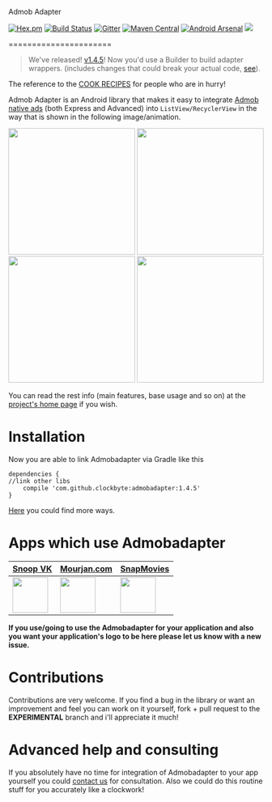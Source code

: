 Admob Adapter                               

[![Hex.pm](https://img.shields.io/hexpm/l/plug.svg)](http://www.apache.org/licenses/LICENSE-2.0)  [![Build Status](https://travis-ci.org/clockbyte/admobadapter.svg?branch=master)](https://travis-ci.org/clockbyte/admobadapter)  [![Gitter](https://badges.gitter.im/clockbyte/admobadapter.svg)](https://gitter.im/clockbyte/admobadapter?utm_source=badge&utm_medium=badge&utm_campaign=pr-badge)  [![Maven Central](https://maven-badges.herokuapp.com/maven-central/com.github.clockbyte/admobadapter/badge.svg)](https://maven-badges.herokuapp.com/maven-central/com.github.clockbyte/admobadapter)  [![Android Arsenal](https://img.shields.io/badge/Android%20Arsenal-Admobadapter-brightgreen.svg?style=flat)](https://android-arsenal.com/details/1/5706)  [![](https://img.shields.io/badge/API-14%2B-blue.svg?style=flat)](https://android-arsenal.com/api?level=14) 

======================

> We've released! [v1.4.5](https://github.com/clockbyte/admobadapter/releases/tag/v1.4.5)! Now you'd use a Builder to build adapter wrappers. (includes changes that could break your actual code, [see](https://github.com/clockbyte/admobadapter/wiki/Cookbook#the-recipe-3-for-a-recyclerview-scrolling-with-express-ads)).

The reference to the [COOK RECIPES](https://github.com/clockbyte/admobadapter/wiki/Cookbook) for people who are in hurry!

Admob Adapter is an Android library that makes it easy to integrate [Admob native ads](https://firebase.google.com/docs/admob/android/native) (both Express and Advanced) into ```ListView/RecyclerView``` in the way that is shown in the following image/animation.

 <img src="https://raw.githubusercontent.com/clockbyte/admobadapter/master/screenshots/device-2015-08-28-012121.png" width="250"> <img src="https://raw.githubusercontent.com/clockbyte/admobadapter/master/screenshots/device-2018-02-19-205903.png" width="250">  <br/>  <img src="https://raw.githubusercontent.com/clockbyte/admobadapter/master/screenshots/ezgif.com-gif-maker.gif" width="250"> <img src="https://raw.githubusercontent.com/clockbyte/admobadapter/experimental/screenshots/device-2018-02-19-210025.png" width="250">

You can read the rest info (main features, base usage and so on) at the [project's home page](https://github.com/clockbyte/admobadapter/wiki/Home) if you wish.

# Installation
Now you are able to link Admobadapter via Gradle like this
```shell
dependencies {
//link other libs
    compile 'com.github.clockbyte:admobadapter:1.4.5'
}
```
[Here](https://github.com/clockbyte/admobadapter/wiki/Installation) you could find more ways.

# Apps which use Admobadapter

[**Snoop VK**](https://play.google.com/store/apps/details?id=com.clockbyte.vkgroupwatcher) | [**Mourjan.com**](https://play.google.com/store/apps/details?id=com.mourjan.classifieds) | [**SnapMovies**](https://play.google.com/store/apps/details?id=com.media.snap.movie)
--- | --- | ---
[<img src="https://lh3.googleusercontent.com/v5AhDqwCs1L9x4KA4mIsSbxXZ0jdUwFPf1ne2u6Ya7GRy2e1Ia97StLWTPVBV1b4rkw=w300-rw" width="70">](https://play.google.com/store/apps/details?id=com.clockbyte.vkgroupwatcher) | [<img src="https://lh6.ggpht.com/nWNwYHXynUmI-8zVF9RozbMtiyaW__2cvXOdx9Y_ggpiP8P3pe-XGdPpOUyCHIhFFGM=w300-rw" width="70">](https://play.google.com/store/apps/details?id=com.mourjan.classifieds) | [<img src="https://lh3.googleusercontent.com/qw3wsZsQYqueKLiIRmwtf7nq2k6EZREfYfG9RSkZyp-GAg18Jkfis_eoVrz5W6LIUw0=w300-rw" width="70">](https://play.google.com/store/apps/details?id=com.media.snap.movie)

**If you use/going to use the Admobadapter for your application and also you want your application's logo to be here please let us know with a new issue.**

# Contributions
Contributions are very welcome. If you find a bug in the library or want an improvement and feel you can work on it yourself, fork + pull request to the **EXPERIMENTAL** branch and i'll appreciate it much!

# Advanced help and consulting
If you absolutely have no time for integration of Admobadapter to your app yourself you could [contact us](http://www.clockbyte.ru) for consultation. Also we could do this routine stuff for you accurately like a clockwork!
